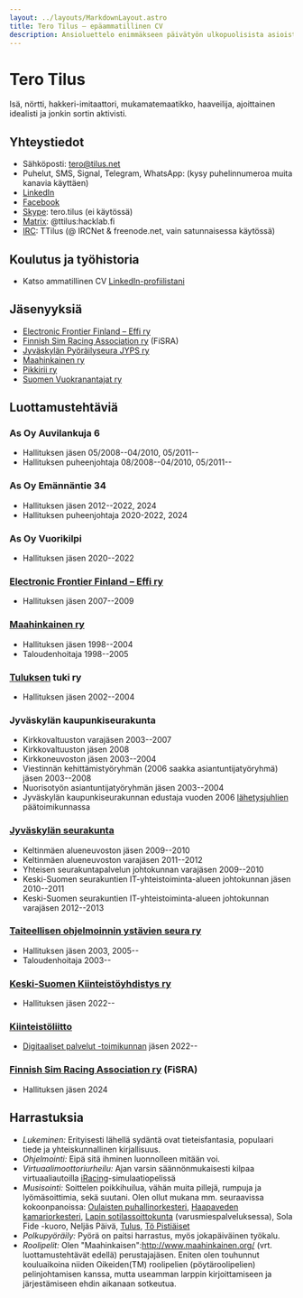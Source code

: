 ```yaml
---
layout: ../layouts/MarkdownLayout.astro
title: Tero Tilus – epäammatillinen CV
description: Ansioluettelo enimmäkseen päivätyön ulkopuolisista asioista
---
```


# Tero Tilus

Isä, nörtti, hakkeri-imitaattori, mukamatemaatikko, haaveilija, ajoittainen idealisti ja jonkin sortin aktivisti.

## Yhteystiedot

 * Sähköposti: [tero@tilus.net](mailto:tero@tilus.net)
 * Puhelut, SMS, Signal, Telegram, WhatsApp: (kysy puhelinnumeroa muita kanavia käyttäen)
 * [LinkedIn](http://www.linkedin.com/in/terotilus)
 * [Facebook](https://www.facebook.com/tero.tilus)
 * [Skype](http://www.skype.com/): tero.tilus (ei käytössä)
 * [Matrix](https://matrix.org/): @ttilus:hacklab.fi</dd>
 * [IRC](http://fi.wikipedia.org/wiki/IRC): TTilus (@ IRCNet & freenode.net, vain satunnaisessa käytössä)

## Koulutus ja työhistoria

 * Katso ammatillinen CV [LinkedIn-profiilistani](http://www.linkedin.com/in/terotilus)

## Jäsenyyksiä

 * [Electronic Frontier Finland – Effi ry](http://www.effi.org/)
 * [Finnish Sim Racing Association ry](https://simracing.fi/fisra) (FiSRA)
 * [Jyväskylän Pyöräilyseura JYPS ry](http://jyps.info/)
 * [Maahinkainen ry](http://www.maahinkainen.org/)
 * [Pikkirii ry](https://www.pikkirii.net/ry)
 * [Suomen Vuokranantajat ry](https://vuokranantajat.fi/)

## Luottamustehtäviä

### As Oy Auvilankuja 6

 * Hallituksen jäsen 05/2008--04/2010, 05/2011--
 * Hallituksen puheenjohtaja 08/2008--04/2010, 05/2011--

### As Oy Emännäntie 34

 * Hallituksen jäsen 2012--2022, 2024
 * Hallituksen puheenjohtaja 2020-2022, 2024

### As Oy Vuorikilpi

 * Hallituksen jäsen 2020--2022

### [Electronic Frontier Finland – Effi ry](http://www.effi.org/)

 * Hallituksen jäsen 2007--2009

### [Maahinkainen ry](http://www.maahinkainen.org/)

 * Hallituksen jäsen 1998--2004
 * Taloudenhoitaja 1998--2005

### [Tuluksen](http://www.tulus.org/) tuki ry

 * Hallituksen jäsen 2002--2004

### Jyväskylän kaupunkiseurakunta

 * Kirkkovaltuuston varajäsen 2003--2007
 * Kirkkovaltuuston jäsen 2008
 * Kirkkoneuvoston jäsen 2003--2004
 * Viestinnän kehittämistyöryhmän (2006 saakka asiantuntijatyöryhmä) jäsen 2003--2008
 * Nuorisotyön asiantuntijatyöryhmän jäsen 2003--2004
 * Jyväskylän kaupunkiseurakunnan edustaja vuoden 2006 [lähetysjuhlien](http://www.lahetysjuhlat.fi/) päätoimikunnassa

### [Jyväskylän seurakunta](http://www.jyvaskylanseurakunta.fi/)

 * Keltinmäen alueneuvoston jäsen 2009--2010
 * Keltinmäen alueneuvoston varajäsen 2011--2012
 * Yhteisen seurakuntapalvelun johtokunnan varajäsen 2009--2010
 * Keski-Suomen seurakuntien IT-yhteistoiminta-alueen johtokunnan jäsen 2010--2011
 * Keski-Suomen seurakuntien IT-yhteistoiminta-alueen johtokunnan varajäsen 2012--2013

### [Taiteellisen ohjelmoinnin ystävien seura ry](https://web.archive.org/web/20081121040831/http://www.toys-ry.org/)

 * Hallituksen jäsen 2003, 2005--
 * Taloudenhoitaja 2003--

### [Keski-Suomen Kiinteistöyhdistys ry](https://keski-suomi.kiinteistoliitto.fi/)

 * Hallituksen jäsen 2022--

### [Kiinteistöliitto](https://www.kiinteistoliitto.fi/)

 * [Digitaaliset palvelut -toimikunnan](https://www.kiinteistoliitto.fi/kiinteistoliitto/organisaatio/toimikunnat/digitaalisetpalvelut-toimikunta/) jäsen 2022--

### [Finnish Sim Racing Association ry](https://simracing.fi/fisra) (FiSRA)

 * Hallituksen jäsen 2024

## Harrastuksia

 * *Lukeminen:* Erityisesti lähellä sydäntä ovat tieteisfantasia, populaari tiede ja yhteiskunnallinen kirjallisuus.
 * *Ohjelmointi:* Eipä sitä ihminen luonnolleen mitään voi.
 * *Virtuaalimoottoriurheilu:* Ajan varsin säännönmukaisesti kilpaa virtuaaliautoilla [iRacing](https://www.iracing.com/)-simulaatiopelissä
 * *Musisointi:* Soittelen poikkihuilua, vähän muita pillejä, rumpuja ja lyömäsoittimia, sekä suutani. Olen ollut mukana mm. seuraavissa kokoonpanoissa: [Oulaisten puhallinorkesteri](http://www.spolli.com/node/157), [Haapaveden kamariorkesteri](http://www.hakonet.fi/), [Lapin sotilassoittokunta](https://sotilasmusiikki.fi/lapin-sotilassoittokunta) (varusmiespalveluksessa), Sola Fide -kuoro, Neljäs Päivä, [Tulus](http://www.tulus.org/), [Tö Pistiäiset](https://soundcloud.com/t-pisti-iset)
 * *Polkupyöräily:* Pyörä on paitsi harrastus, myös jokapäiväinen työkalu.
 * *Roolipelit:* Olen "Maahinkaisen":http://www.maahinkainen.org/ (vrt. luottamustehtävät edellä) perustajajäsen. Eniten olen touhunnut kouluaikoina niiden Oikeiden(TM) roolipelien (pöytäroolipelien) pelinjohtamisen kanssa, mutta useamman larppin kirjoittamiseen ja järjestämiseen ehdin aikanaan sotkeutua.
